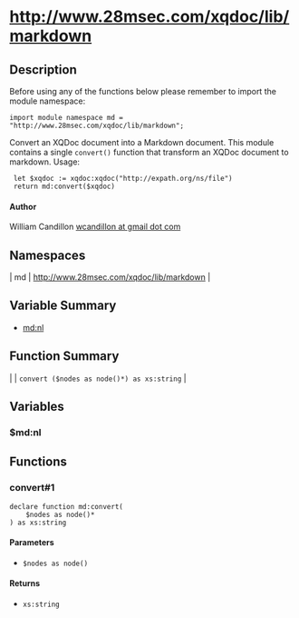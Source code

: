 # http://www.28msec.com/xqdoc/lib/markdown
## Description
Before using any of the functions below please remember to import the module namespace:

    import module namespace md = "http://www.28msec.com/xqdoc/lib/markdown";
 Convert an XQDoc document into a Markdown document.
 This module contains a single `convert()` function
 that transform an XQDoc document to markdown.
 Usage:
 
    
     let $xqdoc := xqdoc:xqdoc("http://expath.org/ns/file")
     return md:convert($xqdoc)
     

#### Author
William Candillon [wcandillon at gmail dot com](# "Title")
## Namespaces


| md | http://www.28msec.com/xqdoc/lib/markdown |

## Variable Summary

* [md:nl](#md:nl "Title")

## Function Summary


|  | `convert ($nodes as node()*) as xs:string` |

## Variables
### $md:nl

## Functions
### convert#1

    declare function md:convert(
        $nodes as node()*
    ) as xs:string

#### Parameters

* `$nodes as node()`

#### Returns

* `xs:string`



